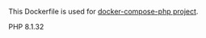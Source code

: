 This Dockerfile is used for [docker-compose-php project](https://github.com/rhamdeew/docker-compose-php).

PHP 8.1.32
